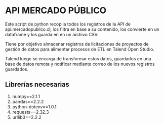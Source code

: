 # API MERCADO PÚBLICO

Este script de python recopila todos los registros de la API
de api.mercadopublico.cl, los filtra en base a su contenido,
los convierte en un dataframe y los guarda en en un archivo CSV.

Tiene por objetivo almacenar registros de licitaciones
de proyectos de gestión de datos para alimentar procesos de ETL
en Talend Open Studio.

Talend luego se encarga de transformar estos datos, guardarlos
en una base de datos remota y notificar mediante correo
de los nuevos registros guardados.




## Librerías necesarias


1. numpy==2.1.1
2. pandas==2.2.2
3. python-dotenv==1.0.1
4. requests==2.32.3
5. urllib3==2.2.2
